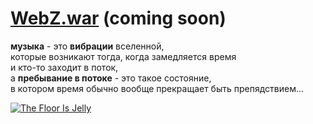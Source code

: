 # [WebZ.war](/server-jar.md) (coming soon)

**музыка** - это **вибрации** вселенной,  
которые возникают тогда, когда замедляется время  
и кто-то заходит в поток,  
а **пребывание в потоке** - это такое состояние,  
в котором время обычно вообще прекращает быть препядствием...

[<img src="http://f1.bcbits.com/img/a0002831519_10.jpg" style="max-width:100%" title="The Floor Is Jelly">](http://music.disasterpeace.com/album/the-floor-is-jelly-ost)
